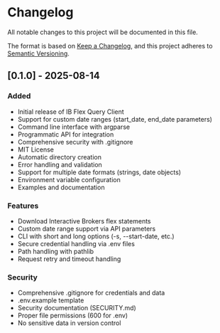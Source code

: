 # Changelog

All notable changes to this project will be documented in this file.

The format is based on [Keep a Changelog](https://keepachangelog.com/en/1.0.0/),
and this project adheres to [Semantic Versioning](https://semver.org/spec/v2.0.0.html).

## [0.1.0] - 2025-08-14

### Added
- Initial release of IB Flex Query Client
- Support for custom date ranges (start_date, end_date parameters)
- Command line interface with argparse
- Programmatic API for integration
- Comprehensive security with .gitignore
- MIT License
- Automatic directory creation
- Error handling and validation
- Support for multiple date formats (strings, date objects)
- Environment variable configuration
- Examples and documentation

### Features
- Download Interactive Brokers flex statements
- Custom date range support via API parameters
- CLI with short and long options (-s, --start-date, etc.)
- Secure credential handling via .env files
- Path handling with pathlib
- Request retry and timeout handling

### Security
- Comprehensive .gitignore for credentials and data
- .env.example template
- Security documentation (SECURITY.md)
- Proper file permissions (600 for .env)
- No sensitive data in version control
